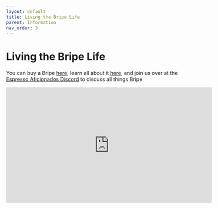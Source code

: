 ```yaml
---
layout: default
title: Living the Bripe Life
parent: Information
nav_order: 3
---
```


# Living the Bripe Life

You can buy a Bripe [here](https://briping.com/), learn all about it [here](https://www.youtube.com/watch?v=tltBHjmIUJ0), and join us over at the [Espresso Aficionados Discord](https://discord.gg/espresso) to discuss all things Bripe

<iframe width="560" height="315" src="https://www.youtube.com/embed/tltBHjmIUJ0" title="YouTube video player" frameborder="0" allow="accelerometer; autoplay; clipboard-write; encrypted-media; gyroscope; picture-in-picture" allowfullscreen></iframe>
